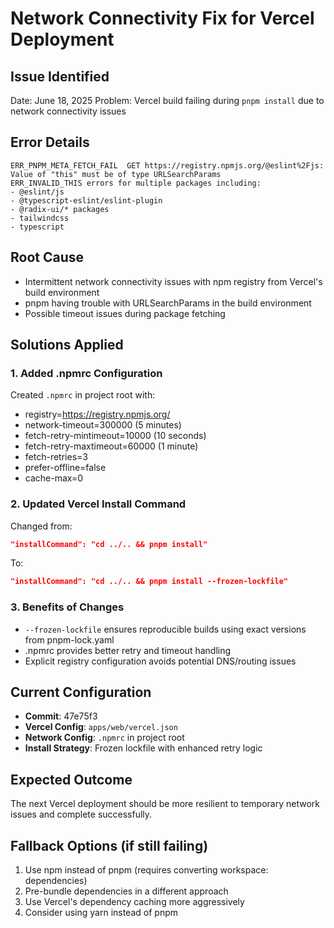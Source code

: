 # Network Connectivity Fix for Vercel Deployment

## Issue Identified
Date: June 18, 2025
Problem: Vercel build failing during `pnpm install` due to network connectivity issues

## Error Details
```
ERR_PNPM_META_FETCH_FAIL  GET https://registry.npmjs.org/@eslint%2Fjs: Value of "this" must be of type URLSearchParams
ERR_INVALID_THIS errors for multiple packages including:
- @eslint/js
- @typescript-eslint/eslint-plugin
- @radix-ui/* packages
- tailwindcss
- typescript
```

## Root Cause
- Intermittent network connectivity issues with npm registry from Vercel's build environment
- pnpm having trouble with URLSearchParams in the build environment
- Possible timeout issues during package fetching

## Solutions Applied

### 1. Added .npmrc Configuration
Created `.npmrc` in project root with:
- registry=https://registry.npmjs.org/
- network-timeout=300000 (5 minutes)
- fetch-retry-mintimeout=10000 (10 seconds)
- fetch-retry-maxtimeout=60000 (1 minute)  
- fetch-retries=3
- prefer-offline=false
- cache-max=0

### 2. Updated Vercel Install Command
Changed from:
```json
"installCommand": "cd ../.. && pnpm install"
```
To:
```json
"installCommand": "cd ../.. && pnpm install --frozen-lockfile"
```

### 3. Benefits of Changes
- `--frozen-lockfile` ensures reproducible builds using exact versions from pnpm-lock.yaml
- .npmrc provides better retry and timeout handling
- Explicit registry configuration avoids potential DNS/routing issues

## Current Configuration
- **Commit**: 47e75f3
- **Vercel Config**: `apps/web/vercel.json`
- **Network Config**: `.npmrc` in project root
- **Install Strategy**: Frozen lockfile with enhanced retry logic

## Expected Outcome
The next Vercel deployment should be more resilient to temporary network issues and complete successfully.

## Fallback Options (if still failing)
1. Use npm instead of pnpm (requires converting workspace: dependencies)
2. Pre-bundle dependencies in a different approach
3. Use Vercel's dependency caching more aggressively
4. Consider using yarn instead of pnpm
